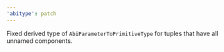 ```yaml
---
'abitype': patch
---
```


Fixed derived type of `AbiParameterToPrimitiveType` for tuples that have all unnamed components.
